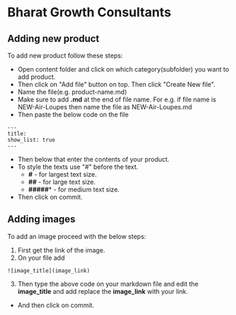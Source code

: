 # Bharat Growth Consultants

## Adding new product

To add new product follow these steps:
- Open content folder and click on which category(subfolder) you want to add product.
- Then click on "Add file" button on top. Then click "Create New file".
- Name the file(e.g. product-name.md)
- Make sure to add **.md** at the end of file name. 
For e.g. if file name is NEW-Air-Loupes then name the file as NEW-Air-Loupes.md
- Then paste the below code on the file
```
---
title: 
show_list: true
---
```
- Then below that enter the contents of your product.
- To style the texts use "#" before the text.
  - **#** - for largest text size.
  - **##** - for large text size.
  - **#####*** - for medium text size.
- Then click on commit.

## Adding images
To add an image proceed with the below steps:
1. First get the link of the image.
2. On your file add
```
![image_title](image_link)
```
3. Then type the above code on your markdown file and edit the **image_title** and add replace the **image_link** with your link.

- And then click on commit.
